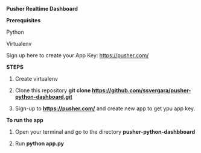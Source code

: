 
**Pusher Realtime Dashboard**

**Prerequisites**

Python

Virtualenv

Sign up here to create your App Key: https://pusher.com/



**STEPS**

1. Create virtualenv

2. Clone this repository **git clone https://github.com/ssvergara/pusher-python-dashboard.git** 

3. Sign-up to **https://pusher.com/** and create new app to get ypu app key.

**To run the app**

1. Open your terminal and go to the directory **pusher-python-dashbboard** 

2. Run **python app.py**
